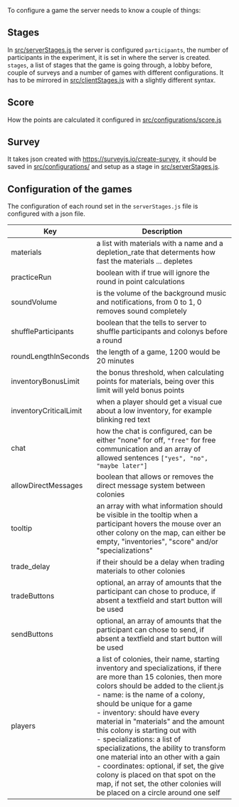 To configure a game the server needs to know a couple of things:

## Stages
In [src/serverStages.js](./src/serverStages.js) the server is configured
`participants`, the number of participants in the experiment, it is set in where the server is created.
`stages`, a list of stages that the game is going through, a lobby before, couple of surveys and a number of games with different configurations. It has to be mirrored in [src/clientStages.js](./src/clientStages.js) with a slightly different syntax.

## Score
How the points are calculated it configured in [src/configurations/score.js](.src/configurations/score.js)

## Survey
It takes json created with https://surveyjs.io/create-survey, it should be saved in [src/configurations/](.src/configurations/) and setup as a stage in [src/serverStages.js](./src/serverStages.js).

## Configuration of the games
The configuration of each round set in the `serverStages.js` file is configured with a json file.

| Key | Description |
| --- | --- |
| materials | a list with materials with a name and a depletion_rate that determents how fast the materials ... depletes |
| practiceRun | boolean with if true will ignore the round in point calculations |
| soundVolume | is the volume of the background music and notifications, from 0 to 1, 0 removes sound completely |
| shuffleParticipants | boolean that the tells to server to shuffle participants and colonys before a round |
| roundLengthInSeconds | the length of a game, 1200 would be 20 minutes |
| inventoryBonusLimit | the bonus threshold, when calculating points for materials, being over this limit will yeld bonus points |
| inventoryCriticalLimit | when a player should get a visual cue about a low inventory, for example blinking red text |
| chat | how the chat is configured, can be either "none" for off, `"free"` for free communication and an array of allowed sentences `["yes", "no", "maybe later"]` |
| allowDirectMessages | boolean that allows or removes the direct message system between colonies |
| tooltip | an array with what information should be visible in the tooltip when a participant hovers the mouse over an other colony on the map, can either be empty, "inventories", "score" and/or "specializations" |
| trade_delay | if their should be a delay when trading materials to other colonies |
| tradeButtons | optional, an array of amounts that the participant can chose to produce, if absent a textfield and start button will be used |
| sendButtons | optional, an array of amounts that the participant can chose to send, if absent a textfield and start button will be used |
| players | a list of colonies, their name, starting inventory and specializations, if there are more than 15 colonies, then more colors should be added to the client.js<br> - name: is the name of a colony, should be unique for a game<br> - inventory: should have every material in "materials" and the amount this colony is starting out with<br> - specializations: a list of specializations, the ability to transform one material into an other with a gain<br> - coordinates: optional, if set, the give colony is placed on that spot on the map, if not set, the other colonies will be placed on a circle around one self |
